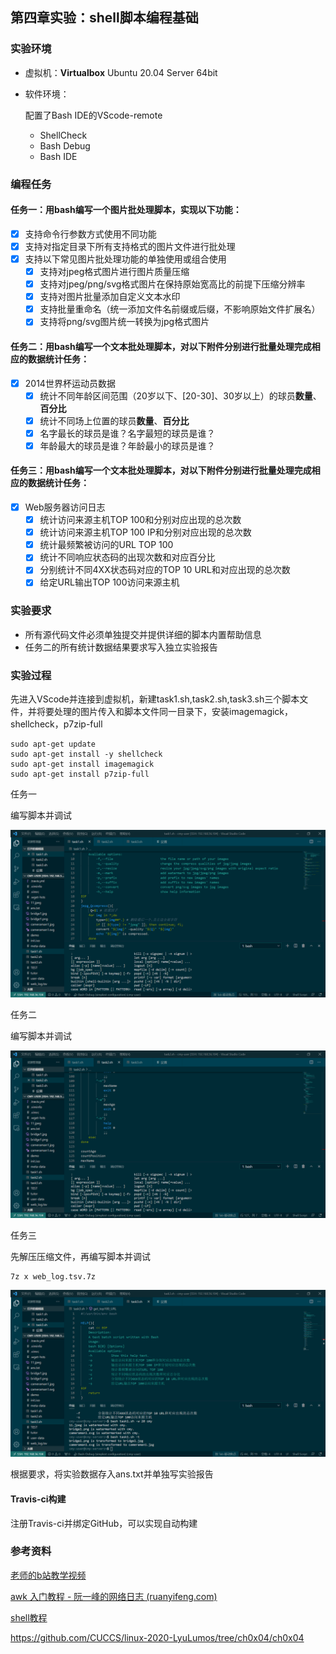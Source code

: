## 第四章实验：shell脚本编程基础

### 实验环境

- 虚拟机：**Virtualbox** Ubuntu 20.04 Server 64bit

- 软件环境：

  配置了Bash IDE的VScode-remote

  - ShellCheck
  - Bash Debug
  - Bash IDE

### 编程任务

#### 任务一：用bash编写一个图片批处理脚本，实现以下功能：

- [x] 支持命令行参数方式使用不同功能
- [x] 支持对指定目录下所有支持格式的图片文件进行批处理
- [x] 支持以下常见图片批处理功能的单独使用或组合使用
  - [x] 支持对jpeg格式图片进行图片质量压缩
  - [x] 支持对jpeg/png/svg格式图片在保持原始宽高比的前提下压缩分辨率
  - [x] 支持对图片批量添加自定义文本水印
  - [x] 支持批量重命名（统一添加文件名前缀或后缀，不影响原始文件扩展名）
  - [x] 支持将png/svg图片统一转换为jpg格式图片

#### 任务二：用bash编写一个文本批处理脚本，对以下附件分别进行批量处理完成相应的数据统计任务：

- [x] 2014世界杯运动员数据
  - [x] 统计不同年龄区间范围（20岁以下、[20-30]、30岁以上）的球员**数量**、**百分比**
  - [x] 统计不同场上位置的球员**数量**、**百分比**
  - [x] 名字最长的球员是谁？名字最短的球员是谁？
  - [x] 年龄最大的球员是谁？年龄最小的球员是谁？

#### 任务三：用bash编写一个文本批处理脚本，对以下附件分别进行批量处理完成相应的数据统计任务：

- [x] Web服务器访问日志
  - [x] 统计访问来源主机TOP 100和分别对应出现的总次数
  - [x] 统计访问来源主机TOP 100 IP和分别对应出现的总次数
  - [x] 统计最频繁被访问的URL TOP 100
  - [x] 统计不同响应状态码的出现次数和对应百分比
  - [x] 分别统计不同4XX状态码对应的TOP 10 URL和对应出现的总次数
  - [x] 给定URL输出TOP 100访问来源主机

### 实验要求

- 所有源代码文件必须单独提交并提供详细的脚本内置帮助信息
- 任务二的所有统计数据结果要求写入独立实验报告

### 实验过程

先进入VScode并连接到虚拟机，新建task1.sh,task2.sh,task3.sh三个脚本文件，并将要处理的图片传入和脚本文件同一目录下，安装imagemagick，shellcheck，p7zip-full

```
sudo apt-get update
sudo apt-get install -y shellcheck
sudo apt-get install imagemagick
sudo apt-get install p7zip-full
```

任务一

编写脚本并调试

![task1](img/task1.png)

任务二

编写脚本并调试

![task2](img/task2.png)

任务三

先解压压缩文件，再编写脚本并调试

```
7z x web_log.tsv.7z
```

![task3](img/task3.png)

根据要求，将实验数据存入ans.txt并单独写实验报告

#### Travis-ci构建

注册Travis-ci并绑定GitHub，可以实现自动构建

### 参考资料

[老师的b站教学视频](https://www.bilibili.com/video/BV1Hb4y1R7FE?p=2&spm_id_from=pageDriver)

[awk 入门教程 - 阮一峰的网络日志 (ruanyifeng.com)](http://www.ruanyifeng.com/blog/2018/11/awk.html)

[shell教程](https://www.runoob.com/linux/linux-shell.html)

https://github.com/CUCCS/linux-2020-LyuLumos/tree/ch0x04/ch0x04
